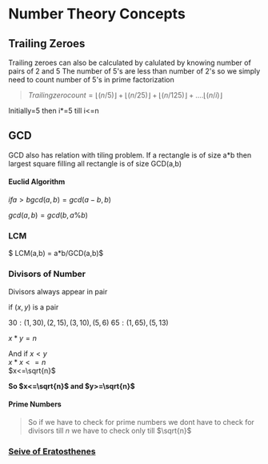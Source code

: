 # Number Theory Concepts

## Trailing Zeroes

Trailing zeroes can also be calculated by calulated by knowing number of pairs of 2 and 5
The number of 5's are less than number of 2's so we simply need to count number of 5's in prime factorization

>$Trailing zero count = \lfloor(n/5)\rfloor + \lfloor(n/25)\rfloor + \lfloor(n/125)\rfloor + .... \lfloor(n/i)\rfloor$

Initially=5 then i*=5 till i<=n

## GCD

GCD also has relation with tiling problem.
If a rectangle is of size a*b then largest square filling all rectangle is of size GCD(a,b)

#### Euclid Algorithm

$if a>b gcd(a,b)=gcd(a-b,b)$

$gcd(a,b)=gcd(b,a\%b)$

### LCM

$ LCM(a,b) = a*b/GCD(a,b)$

### Divisors of Number

Divisors always appear in pair

if $(x,y)$ is a pair 

$30: (1,30) ,(2,15) ,(3,10),(5,6)$
$65: (1,65) ,(5,13)$

$x*y=n$

And if $x<y$  
$x*x <=n$  
$x<=\sqrt{n}$  

**So $x<=\sqrt{n}$ and $y>=\sqrt{n}$**

#### Prime Numbers

>So if we have to check for prime numbers we dont have to check for divisors till $n$ we have to check only till $\sqrt{n}$

### <a href="https://www.geeksforgeeks.org/sieve-of-eratosthenes/" target="_blank" title="GFG article">Seive of Eratosthenes</a>

